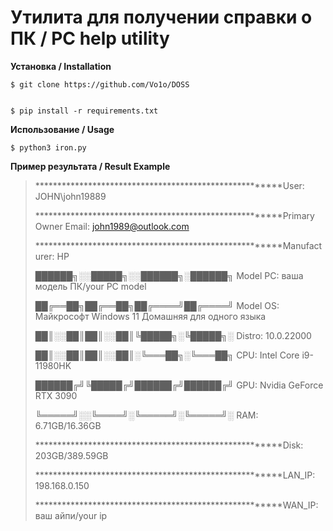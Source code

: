# Утилита для получении справки о ПК / PC help utility

**Установка / Installation**

    $ git clone https://github.com/Vo1o/DOSS
    
    
    $ pip install -r requirements.txt

**Использование / Usage**

    $ python3 iron.py

**Пример результата / Result Example**
                                    
>*******************************************************User: JOHN\john19889
>  
>*******************************************************Primary Owner Email: john1989@outlook.com
>  
>*******************************************************Manufacturer: HP
>
> ██████╗░░█████╗░░██████╗░██████╗          Model PC: ваша модель ПК/your PC model
> 
> ██╔══██╗██╔══██╗██╔════╝██╔════╝          Model OS: Майкрософт Windows 11 Домашняя для одного языка
> 
> ██║░░██║██║░░██║╚█████╗░╚█████╗░          Distro: 10.0.22000
> 
> ██║░░██║██║░░██║░╚═══██╗░╚═══██╗          CPU:  Intel Core i9-11980HK
> 
> ██████╔╝╚█████╔╝██████╔╝██████╔╝          GPU: Nvidia GeForce RTX 3090
> 
> ╚═════╝░░╚════╝░╚═════╝░╚═════╝░          RAM: 6.71GB/16.36GB
> 
>*******************************************************Disk: 203GB/389.59GB
>                                           
>*******************************************************LAN_IP: 198.168.0.150
>                                           
>*******************************************************WAN_IP: ваш айпи/your ip
